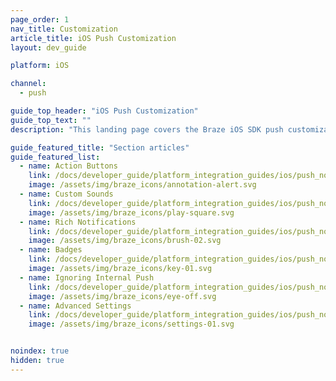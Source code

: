 ```yaml
---
page_order: 1
nav_title: Customization
article_title: iOS Push Customization
layout: dev_guide

platform: iOS

channel:
  - push

guide_top_header: "iOS Push Customization"
guide_top_text: ""
description: "This landing page covers the Braze iOS SDK push customization options, including action buttons, custom sounds, rich notifications, badges, and more.."

guide_featured_title: "Section articles"
guide_featured_list:
  - name: Action Buttons
    link: /docs/developer_guide/platform_integration_guides/ios/push_notifications/customization/action_buttons/
    image: /assets/img/braze_icons/annotation-alert.svg
  - name: Custom Sounds
    link: /docs/developer_guide/platform_integration_guides/ios/push_notifications/customization/custom_sounds/
    image: /assets/img/braze_icons/play-square.svg
  - name: Rich Notifications
    link: /docs/developer_guide/platform_integration_guides/ios/push_notifications/customization/rich_notifications/
    image: /assets/img/braze_icons/brush-02.svg
  - name: Badges
    link: /docs/developer_guide/platform_integration_guides/ios/push_notifications/customization/badges/
    image: /assets/img/braze_icons/key-01.svg
  - name: Ignoring Internal Push
    link: /docs/developer_guide/platform_integration_guides/ios/push_notifications/customization/ignoring_internal_push/
    image: /assets/img/braze_icons/eye-off.svg
  - name: Advanced Settings
    link: /docs/developer_guide/platform_integration_guides/ios/push_notifications/customization/advanced_settings/
    image: /assets/img/braze_icons/settings-01.svg


noindex: true
hidden: true
---
```

<br><br>